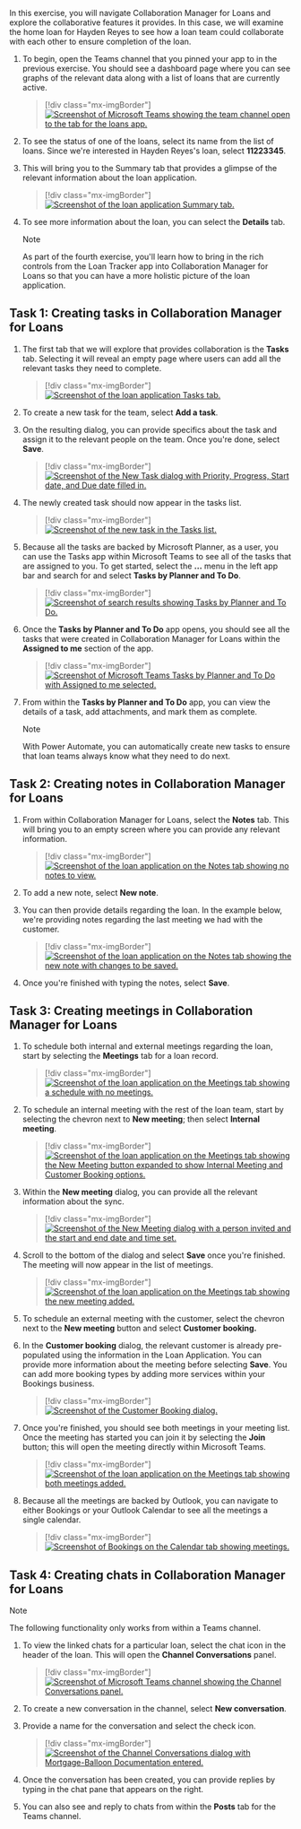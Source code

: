 In this exercise, you will navigate Collaboration Manager for Loans and explore the collaborative features it provides. In this case, we will examine the home loan for Hayden Reyes to see how a loan team could collaborate with each other to ensure completion of the loan.

1. To begin, open the Teams channel that you pinned your app to in the previous exercise. You should see a dashboard page where you can see graphs of the relevant data along with a list of loans that are currently active.
    > [!div class="mx-imgBorder"]
    > [![Screenshot of Microsoft Teams showing the team channel open to the tab for the loans app.](../media/loans.png)](../media/loans.png#lightbox)

1. To see the status of one of the loans, select its name from the list of loans. Since we're interested in Hayden Reyes's loan, select **11223345**.

1. This will bring you to the Summary tab that provides a glimpse of the relevant information about the loan application.

    > [!div class="mx-imgBorder"]
    > [![Screenshot of the loan application Summary tab.](../media/summary.png)](../media/summary.png#lightbox)

1. To see more information about the loan, you can select the **Details** tab.

    > [!NOTE]
    > As part of the fourth exercise, you'll learn how to bring in the rich controls from the Loan Tracker app into Collaboration Manager for Loans so that you can have a more holistic picture of the loan application.

## Task 1: Creating tasks in Collaboration Manager for Loans

1. The first tab that we will explore that provides collaboration is the **Tasks** tab. Selecting it will reveal an empty page where users can add all the relevant tasks they need to complete.

    > [!div class="mx-imgBorder"]
    > [![Screenshot of the loan application Tasks tab.](../media/no-tasks.png)](../media/no-tasks.png#lightbox)

1. To create a new task for the team, select **Add a task**.

1. On the resulting dialog, you can provide specifics about the task and assign it to the relevant people on the team. Once you're done, select **Save**.

    > [!div class="mx-imgBorder"]
    > [![Screenshot of the New Task dialog with Priority, Progress, Start date, and Due date filled in.](../media/new-task.png)](../media/new-task.png#lightbox)

1. The newly created task should now appear in the tasks list.

    > [!div class="mx-imgBorder"]
    > [![Screenshot of the new task in the Tasks list.](../media/tasks.png)](../media/tasks.png#lightbox)

1. Because all the tasks are backed by Microsoft Planner, as a user, you can use the Tasks app within Microsoft Teams to see all of the tasks that are assigned to you. To get started, select the **...** menu in the left app bar and search for and select **Tasks by Planner and To Do**.

    > [!div class="mx-imgBorder"]
    > [![Screenshot of search results showing Tasks by Planner and To Do.](../media/planner.png)](../media/planner.png#lightbox)

1. Once the **Tasks by Planner and To Do** app opens, you should see all the tasks that were created in Collaboration Manager for Loans within the **Assigned to me** section of the app.

    > [!div class="mx-imgBorder"]
    > [![Screenshot of Microsoft Teams Tasks by Planner and To Do with Assigned to me selected.](../media/assigned.png)](../media/assigned.png#lightbox)

1. From within the **Tasks by Planner and To Do** app, you can view the details of a task, add attachments, and mark them as complete.

    > [!NOTE]
    > With Power Automate, you can automatically create new tasks to ensure that loan teams always know what they need to do next.

## Task 2: Creating notes in Collaboration Manager for Loans

1. From within Collaboration Manager for Loans, select the **Notes** tab. This will bring you to an empty screen where you can provide any relevant information.

    > [!div class="mx-imgBorder"]
    > [![Screenshot of the loan application on the Notes tab showing no notes to view.](../media/no-notes.png)](../media/no-notes.png#lightbox)

1. To add a new note, select **New note**.

1. You can then provide details regarding the loan. In the example below, we're providing notes regarding the last meeting we had with the customer.

    > [!div class="mx-imgBorder"]
    > [![Screenshot of the loan application on the Notes tab showing the new note with changes to be saved.](../media/notes.png)](../media/notes.png#lightbox)

1. Once you're finished with typing the notes, select **Save**.

## Task 3: Creating meetings in Collaboration Manager for Loans

1. To schedule both internal and external meetings regarding the loan, start by selecting the **Meetings** tab for a loan record.

    > [!div class="mx-imgBorder"]
    > [![Screenshot of the loan application on the Meetings tab showing a schedule with no meetings.](../media/no-meetings.png)](../media/no-meetings.png#lightbox)

1. To schedule an internal meeting with the rest of the loan team, start by selecting the chevron next to **New meeting**; then select **Internal meeting**.

    > [!div class="mx-imgBorder"]
    > [![Screenshot of the loan application on the Meetings tab showing the New Meeting button expanded to show Internal Meeting and Customer Booking options.](../media/new-meeting.png)](../media/new-meeting.png#lightbox)

1. Within the **New meeting** dialog, you can provide all the relevant information about the sync.

    > [!div class="mx-imgBorder"]
    > [![Screenshot of the New Meeting dialog with a person invited and the start and end date and time set.](../media/meeting.png)](../media/meeting.png#lightbox)

1. Scroll to the bottom of the dialog and select **Save** once you're finished. The meeting will now appear in the list of meetings.

    > [!div class="mx-imgBorder"]
    > [![Screenshot of the loan application on the Meetings tab showing the new meeting added.](../media/meetings.png)](../media/meetings.png#lightbox)

1. To schedule an external meeting with the customer, select the chevron next to the **New meeting** button and select **Customer booking.**

1. In the **Customer booking** dialog, the relevant customer is already pre-populated using the information in the Loan Application. You can provide more information about the meeting before selecting **Save**. You can add more booking types by adding more services within your Bookings business.

    > [!div class="mx-imgBorder"]
    > [![Screenshot of the Customer Booking dialog.](../media/booking.png)](../media/booking.png#lightbox)

1. Once you're finished, you should see both meetings in your meeting list. Once the meeting has started you can join it by selecting the **Join** button; this will open the meeting directly within Microsoft Teams.

    > [!div class="mx-imgBorder"]
    > [![Screenshot of the loan application on the Meetings tab showing both meetings added.](../media/meetings-added.png)](../media/meetings-added.png#lightbox)

1. Because all the meetings are backed by Outlook, you can navigate to either Bookings or your Outlook Calendar to see all the meetings a single calendar.

    > [!div class="mx-imgBorder"]
    > [![Screenshot of Bookings on the Calendar tab showing meetings.](../media/outlook.png)](../media/outlook.png#lightbox)

## Task 4: Creating chats in Collaboration Manager for Loans

> [!NOTE]
> The following functionality only works from within a Teams channel.

1. To view the linked chats for a particular loan, select the chat icon in the header of the loan. This will open the **Channel Conversations** panel.

    > [!div class="mx-imgBorder"]
    > [![Screenshot of Microsoft Teams channel showing the Channel Conversations panel.](../media/chat.png)](../media/chat.png#lightbox)

1. To create a new conversation in the channel, select **New conversation**.

1. Provide a name for the conversation and select the check icon.

    > [!div class="mx-imgBorder"]
    > [![Screenshot of the Channel Conversations dialog with Mortgage-Balloon Documentation entered.](../media/conversation.png)](../media/conversation.png#lightbox)

1. Once the conversation has been created, you can provide replies by typing in the chat pane that appears on the right.

1. You can also see and reply to chats from within the **Posts** tab for the Teams channel.
